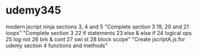 # udemy345
modern jscript ninja sections 3, 4 and 5
"Complete section 3 19, 20 and 21 loops"
"Complete section 3 22 if statements 23 else & else if 24 logical ops  25 log not  26 brk & cont  27 swi st  28 block scope"
"Create jscriptA.js for udemy section 4 functions and methods"